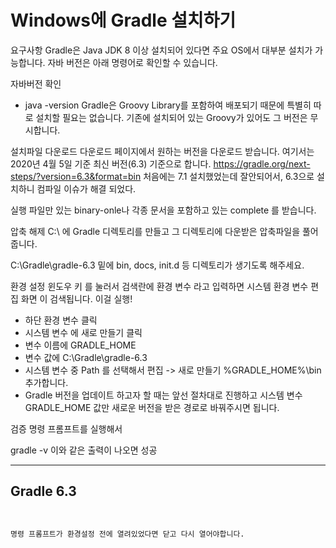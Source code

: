 # Windows에 Gradle 설치하기

요구사항
Gradle은 Java JDK 8 이상 설치되어 있다면 주요 OS에서 대부분 설치가 가능합니다. 자바 버전은 아래 명령어로 확인할 수 있습니다.

자바버전 확인
- java -version
Gradle은 Groovy Library를 포함하여 배포되기 때문에 특별히 따로 설치할 필요는 없습니다. 기존에 설치되어 있는 Groovy가 있어도 그 버전은 무시합니다.

설치파일 다운로드
다운로드 페이지에서 원하는 버전을 다운로드 받습니다. 여기서는 2020년 4월 5일 기준 최신 버전(6.3) 기준으로 합니다.
https://gradle.org/next-steps/?version=6.3&format=bin
처음에는 7.1 설치했었는데 잘안되어서, 6.3으로 설치하니 컴파일 이슈가 해결 되었다.

실행 파일만 있는 binary-onle나 각종 문서을 포함하고 있는 complete 를 받습니다.

압축 해제
C:\ 에 Gradle 디렉토리를 만들고 그 디렉토리에 다운받은 압축파일을 풀어줍니다.

C:\Gradle\gradle-6.3 밑에 bin, docs, init.d 등 디렉토리가 생기도록 해주세요.

환경 설정
윈도우 키 를 눌러서 검색란에 환경 변수 라고 입력하면 시스템 환경 변수 편집 화면 이 검색됩니다. 이걸 실행!
- 하단 환경 변수 클릭
- 시스템 변수 에 새로 만들기 클릭
- 변수 이름에 GRADLE_HOME
- 변수 값에 C:\Gradle\gradle-6.3
- 시스템 변수 중 Path 를 선택해서 편집 -> 새로 만들기 %GRADLE_HOME%\bin 추가합니다.
- Gradle 버전을 업데이트 하고자 할 때는 앞선 절차대로 진행하고 시스템 변수 GRADLE_HOME 값만 새로운 버전을 받은 경로로 바꿔주시면 됩니다.

검증
명령 프롬프트를 실행해서

gradle -v
이와 같은 출력이 나오면 성공

------------------------------------------------------------
Gradle 6.3
------------------------------------------------------------
~~~~


명령 프롬프트가 환경설정 전에 열려있었다면 닫고 다시 열어야합니다.
